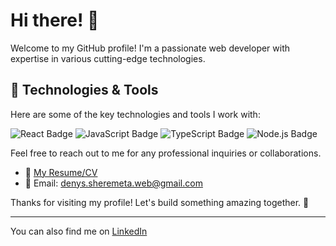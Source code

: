 # Hi there! 👋

Welcome to my GitHub profile! I'm a passionate web developer with expertise in various cutting-edge technologies.

## 🔧 Technologies & Tools

Here are some of the key technologies and tools I work with:

![React Badge](https://img.shields.io/badge/-React-61DAFB?logo=react&logoColor=white&style=flat-square)
![JavaScript Badge](https://img.shields.io/badge/-JavaScript-F7DF1E?logo=javascript&logoColor=white&style=flat-square)
![TypeScript Badge](https://img.shields.io/badge/-TypeScript-007ACC?logo=typescript&logoColor=white&style=flat-square)
![Node.js Badge](https://img.shields.io/badge/-Node.js-339933?logo=node.js&logoColor=white&style=flat-square)

Feel free to reach out to me for any professional inquiries or collaborations.

- 📎 [My Resume/CV](https://drive.google.com/file/d/18KiQHBbXcdj4_FT3wROQa4HErlLmDM1R/view?usp=drive_link)
- 📧 Email: denys.sheremeta.web@gmail.com

Thanks for visiting my profile! Let's build something amazing together. 🚀

---

You can also find me on [LinkedIn](https://www.linkedin.com/in/denyssheremeta)
